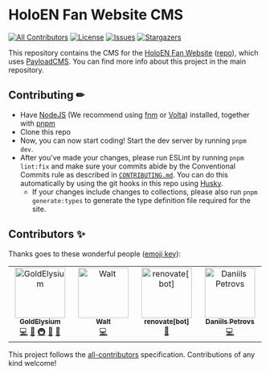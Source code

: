 # HoloEN Fan Website CMS
[![All Contributors](https://img.shields.io/github/all-contributors/HoloENFans/hef-website-cms?style=flat-square)](#contributors-)
[![License](https://img.shields.io/github/license/HoloENFans/hef-website-cms?style=flat-square)](https://github.com/HoloENFans/hef-website-cms/blob/master/LICENSE)
[![Issues](https://img.shields.io/github/issues/HoloENFans/hef-website-cms?style=flat-square)](https://github.com/HoloENFans/hef-website-cms/issues)
[![Stargazers](https://img.shields.io/github/stars/HoloENFans/hef-website-cms?style=flat-square)](https://github.com/HoloENFans/hef-website-cms/stargazers)

This repository contains the CMS for the [HoloEN Fan Website](https://holoen.fans) ([repo](https://github.com/GoldElysium/hef-website)), which uses [PayloadCMS](https://payloadcms.com). You can find more info about this project in the main repository.

## Contributing ✏
* Have [NodeJS](https://nodejs.org/en/download) (We recommend using [fnm](https://github.com/Schniz/fnm) or [Volta](https://volta.sh/)) installed, together with [pnpm](https://pnpm.io)
* Clone this repo
* Now, you can now start coding! Start the dev server by running `pnpm dev`.
* After you've made your changes, please run ESLint by running `pnpm lint:fix` and make sure your commits abide by the Conventional Commits rule as described in [`CONTRIBUTING.md`](https://github.com/GoldElysium/hefs-website/blob/master/CONTRIBUTING.md). You can do this automatically by using the git hooks in this repo using [Husky](https://github.com/typicode/husky).
	* If your changes include changes to collections, please also run `pnpm generate:types` to generate the type definition file required for the site.

## Contributors ✨

Thanks goes to these wonderful people ([emoji key](https://allcontributors.org/docs/en/emoji-key)):

<!-- ALL-CONTRIBUTORS-LIST:START - Do not remove or modify this section -->
<!-- prettier-ignore-start -->
<!-- markdownlint-disable -->
<table>
  <tbody>
    <tr>
      <td align="center" valign="top" width="14.28%"><a href="https://github.com/GoldElysium"><img src="https://avatars.githubusercontent.com/u/48455312?v=4?s=100" width="100px;" alt="GoldElysium"/><br /><sub><b>GoldElysium</b></sub></a><br /><a href="https://github.com/HoloENFans/hef-website-cms/commits?author=GoldElysium" title="Code">💻</a> <a href="https://github.com/HoloENFans/hef-website-cms/commits?author=GoldElysium" title="Documentation">📖</a> <a href="#infra-GoldElysium" title="Infrastructure (Hosting, Build-Tools, etc)">🚇</a> <a href="#maintenance-GoldElysium" title="Maintenance">🚧</a> <a href="https://github.com/HoloENFans/hef-website-cms/pulls?q=is%3Apr+reviewed-by%3AGoldElysium" title="Reviewed Pull Requests">👀</a></td>
      <td align="center" valign="top" width="14.28%"><a href="https://github.com/Walt280"><img src="https://avatars.githubusercontent.com/u/32001362?v=4?s=100" width="100px;" alt="Walt"/><br /><sub><b>Walt</b></sub></a><br /><a href="https://github.com/HoloENFans/hef-website-cms/commits?author=Walt280" title="Code">💻</a></td>
      <td align="center" valign="top" width="14.28%"><a href="https://github.com/apps/renovate"><img src="https://avatars.githubusercontent.com/in/2740?v=4?s=100" width="100px;" alt="renovate[bot]"/><br /><sub><b>renovate[bot]</b></sub></a><br /><a href="#tool-renovate[bot]" title="Tools">🔧</a></td>
      <td align="center" valign="top" width="14.28%"><a href="http://danirukun.com"><img src="https://avatars.githubusercontent.com/u/5202322?v=4?s=100" width="100px;" alt="Daniils Petrovs"/><br /><sub><b>Daniils Petrovs</b></sub></a><br /><a href="https://github.com/HoloENFans/hef-website-cms/commits?author=DaniruKun" title="Code">💻</a></td>
    </tr>
  </tbody>
</table>

<!-- markdownlint-restore -->
<!-- prettier-ignore-end -->

<!-- ALL-CONTRIBUTORS-LIST:END -->

This project follows the [all-contributors](https://github.com/all-contributors/all-contributors) specification. Contributions of any kind welcome!
